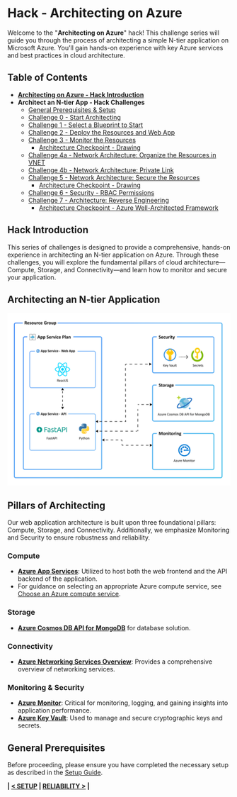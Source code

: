 # Hack - Architecting on Azure

Welcome to the "**Architecting on Azure**" hack! 
This challenge series will guide you through the process of architecting a simple N-tier application on Microsoft Azure. You'll gain hands-on experience with key Azure services and best practices in cloud architecture.

## Table of Contents
- [**Architecting on Azure - Hack Introduction**](#hack-introduction)
- **Architect an N-tier App - Hack Challenges**
  - [General Prerequisites & Setup](../1-SETUP/README.md)
  - [Challenge 0 - Start Architecting](chapter-0/README.md)
  - [Challenge 1 - Select a Blueprint to Start](chapter-1/README.md)
  - [Challenge 2 - Deploy the Resources and Web App](chapter-2/README.md)
  - [Challenge 3 - Monitor the Resources](chapter-3/README.md)
    - [Architecture Checkpoint - Drawing](chapter-3/README.md#-architecture-checkpoint---drawing---create-an-architecture-diagram)
  - [Challenge 4a - Network Architecture: Organize the Resources in VNET](chapter-4/README.md)
  - [Challenge 4b - Network Architecture: Private Link](chapter-4/README.md#task-4---establish-a-private-link-between-the-database-and-web-api)
  - [Challenge 5 - Network Architecture: Secure the Resources](chapter-5/README.md)
      - [Architecture Checkpoint - Drawing](chapter-5/README.md#-architecture-checkpoint---drawing---update-the-architecture-diagram)
  - [Challenge 6 - Security - RBAC Permissions](chapter-6/README.md)
  - [Challenge 7 - Architecture: Reverse Engineering](chapter-7/README.md#chapter-7---reverse-engineering)
    - [Architecture Checkpoint - Azure Well-Architected Framework](chapter-7/README.md#azure-well-architected-framework)

## Hack Introduction

This series of challenges is designed to provide a comprehensive, hands-on experience in architecting an N-tier application on Azure. Through these challenges, you will explore the fundamental pillars of cloud architecture—Compute, Storage, and Connectivity—and learn how to monitor and secure your application.

## Architecting an N-tier Application

![System Architecture Overview](image/01_resources.png)

## Pillars of Architecting

Our web application architecture is built upon three foundational pillars: Compute, Storage, and Connectivity. Additionally, we emphasize Monitoring and Security to ensure robustness and reliability.

### Compute
- **[Azure App Services](https://docs.microsoft.com/azure/app-service/)**: Utilized to host both the web frontend and the API backend of the application.
- For guidance on selecting an appropriate Azure compute service, see [Choose an Azure compute service](https://learn.microsoft.com/en-us/azure/architecture/guide/technology-choices/compute-decision-tree).

### Storage
- **[Azure Cosmos DB API for MongoDB](https://docs.microsoft.com/azure/cosmos-db/mongodb/mongodb-introduction)** for database solution.

### Connectivity
- **[Azure Networking Services Overview](https://learn.microsoft.com/en-us/azure/networking/fundamentals/networking-overview)**: Provides a comprehensive overview of networking services.

### Monitoring & Security
- **[Azure Monitor](https://docs.microsoft.com/azure/azure-monitor/)**: Critical for monitoring, logging, and gaining insights into application performance.
- **[Azure Key Vault](https://docs.microsoft.com/azure/key-vault/)**: Used to manage and secure cryptographic keys and secrets.

## General Prerequisites

Before proceeding, please ensure you have completed the necessary setup as described in the [Setup Guide](../1-SETUP/README.md).

**| [< SETUP](../1-SETUP/README.md) | [RELIABILITY >](../3-RELIABILITY/README.md) |**
